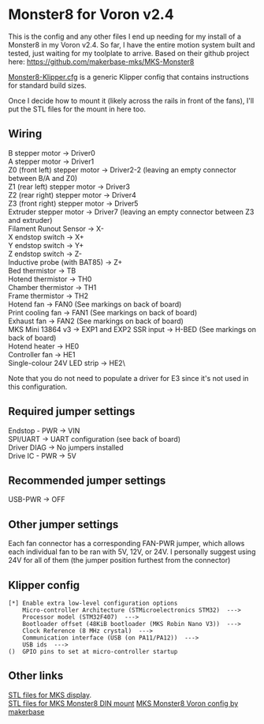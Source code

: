 # Monster8 for Voron v2.4

This is the config and any other files I end up needing for my install
of a Monster8 in my Voron v2.4.  So far, I have the entire motion system
built and tested, just waiting for my toolplate to arrive.
Based on their github project here:
https://github.com/makerbase-mks/MKS-Monster8

[Monster8-Klipper.cfg](./Monster8-Klipper.cfg) is a generic Klipper config that contains instructions
for standard build sizes.

Once I decide how to mount it (likely across the rails in front of the fans),
I'll put the STL files for the mount in here too.

## Wiring
B stepper motor → Driver0\
A stepper motor → Driver1\
Z0 (front left) stepper motor → Driver2-2 (leaving an empty connector between B/A and Z0)\
Z1 (rear left) stepper motor → Driver3\
Z2 (rear right) stepper motor → Driver4\
Z3 (front right) stepper motor → Driver5\
Extruder stepper motor → Driver7 (leaving an empty connector between Z3 and extruder)\
Filament Runout Sensor → X-\
X endstop switch → X+\
Y endstop switch → Y+\
Z endstop switch → Z-\
Inductive probe (with BAT85) → Z+\
Bed thermistor → TB\
Hotend thermistor → TH0\
Chamber thermistor → TH1\
Frame thermistor → TH2\
Hotend fan → FAN0 (See markings on back of board)\
Print cooling fan → FAN1 (See markings on back of board)\
Exhaust fan → FAN2 (See markings on back of board)\
MKS Mini 13864 v3 → EXP1 and EXP2
SSR input → H-BED (See markings on back of board)\
Hotend heater → HE0\
Controller fan → HE1\
Single-colour 24V LED strip → HE2\

Note that you do not need to populate a driver for E3 since it's not used in this configuration.

## Required jumper settings
Endstop - PWR → VIN\
SPI/UART → UART configuration (see back of board)\
Driver DIAG → No jumpers installed\
Drive IC - PWR → 5V

## Recommended jumper settings
USB-PWR → OFF

## Other jumper settings
Each fan connector has a corresponding FAN-PWR jumper, which allows each individual fan to be
ran with 5V, 12V, or 24V.  I personally suggest using 24V for all of them (the jumper position furthest from the connector)

## Klipper config
```
[*] Enable extra low-level configuration options
    Micro-controller Architecture (STMicroelectronics STM32)  --->
    Processor model (STM32F407)  --->
    Bootloader offset (48KiB bootloader (MKS Robin Nano V3))  --->
    Clock Reference (8 MHz crystal)  --->
    Communication interface (USB (on PA11/PA12))  --->
    USB ids  --->
()  GPIO pins to set at micro-controller startup
```


## Other links
[STL files for MKS display](https://github.com/makerbase-mks/MKS-MINI12864-V3/tree/main/Voron-STL).\
[STL files for MKS Monster8 DIN mount](https://github.com/makerbase-mks/MKS-Monster8/tree/main/STL/MKS%20Monster8%20fixed%20bracket)
[MKS Monster8 Voron config by makerbase](https://github.com/makerbase-mks/MKS-Monster8/blob/main/klipper%20firmware/Voron%202.4%20config/printer.cfg)
